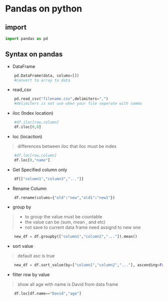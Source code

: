 # Pandas on python

## import
```python
import pandas as pd
```

## Syntax on pandas
* DataFrame
```python 
    pd.DataFrame(data, colums=[])
    #convert to array to data
```
* read_csv
```python
    pd.read_csv("filename.csv",delimiters=",")
    #delimiters is not use when your file seperate with comma
```

* iloc (Index location) 
```python
    #df.iloc[row,column]
    df.iloc[0,0]
```
* loc (locaction)
> differences between iloc that  iloc must be index
```python
    #df.loc[row,column]
    df.loc[0,"name"]
```

* Get Specified column only
```python
    df[["column1","column3","..."]]
```

* Rename Column
```python
    df.rename(colums={"old":"new","old1":"new1"})
```

* group by 
> * to group the value must be countable
> * the value can be (sum, mean , and etc)
> * not save to current data frame need assignd to new one
```python
    new_df = df.groupby(["column1","column2","..."]).mean()
```

* sort value
> default asc is true
```python
    new_df = df.sort_value(by=["column1","column2","..."], ascending=False)
```

* filter row by value
> show all age with name is David from data frame
```python
    df.loc[df.name=="David","age"]
```